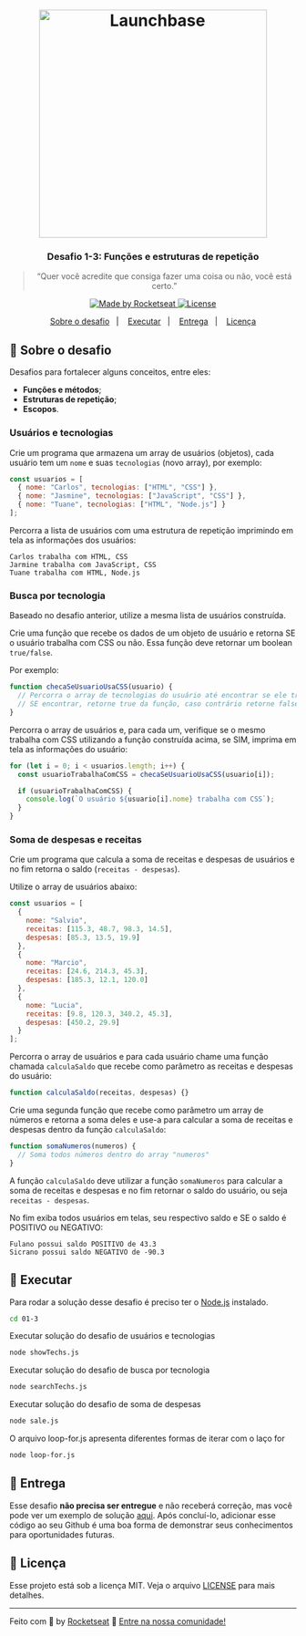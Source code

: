 <h1 align="center">
    <img alt="Launchbase" src="https://storage.googleapis.com/golden-wind/bootcamp-launchbase/logo.png" width="400px" />
</h1>

<h3 align="center">
  Desafio 1-3: Funções e estruturas de repetição
</h3>

<blockquote align="center">“Quer você acredite que consiga fazer uma coisa ou não, você está certo.”</blockquote>

<p align="center">

  <a href="https://rocketseat.com.br">
    <img alt="Made by Rocketseat" src="https://img.shields.io/badge/made%20by-Rocketseat-%23F8952D">
  </a>

  <a href="LICENSE" >
    <img alt="License" src="https://img.shields.io/badge/license-MIT-%23F8952D">
  </a>

</p>

<p align="center">
  <a href="#rocket-sobre-o-desafio">Sobre o desafio</a>&nbsp;&nbsp;&nbsp;|&nbsp;&nbsp;&nbsp;
  <a href="#green_heart-executar">Executar</a>&nbsp;&nbsp;&nbsp;|&nbsp;&nbsp;&nbsp;
  <a href="#calendar-entrega">Entrega</a>&nbsp;&nbsp;&nbsp;|&nbsp;&nbsp;&nbsp;
  <a href="#memo-licença">Licença</a>
</p>

## :rocket: Sobre o desafio

Desafios para fortalecer alguns conceitos, entre eles:

- **Funções e métodos**;
- **Estruturas de repetição**;
- **Escopos**.

### Usuários e tecnologias

Crie um programa que armazena um array de usuários (objetos), cada usuário tem um `nome` e suas `tecnologias` (novo array), por exemplo:

```js
const usuarios = [
  { nome: "Carlos", tecnologias: ["HTML", "CSS"] },
  { nome: "Jasmine", tecnologias: ["JavaScript", "CSS"] },
  { nome: "Tuane", tecnologias: ["HTML", "Node.js"] }
];
```

Percorra a lista de usuários com uma estrutura de repetição imprimindo em tela as informações dos usuários:

```
Carlos trabalha com HTML, CSS
Jarmine trabalha com JavaScript, CSS
Tuane trabalha com HTML, Node.js
```

### Busca por tecnologia

Baseado no desafio anterior, utilize a mesma lista de usuários construída.

Crie uma função que recebe os dados de um objeto de usuário e retorna SE o usuário trabalha com CSS ou não. Essa função deve retornar um boolean `true/false`.

Por exemplo:

```js
function checaSeUsuarioUsaCSS(usuario) {
  // Percorra o array de tecnologias do usuário até encontrar se ele trabalha com CSS
  // SE encontrar, retorne true da função, caso contrário retorne false
}
```

Percorra o array de usuários e, para cada um, verifique se o mesmo trabalha com CSS utilizando a função construída acima, se SIM, imprima em tela as informações do usuário:

```js
for (let i = 0; i < usuarios.length; i++) {
  const usuarioTrabalhaComCSS = checaSeUsuarioUsaCSS(usuario[i]);

  if (usuarioTrabalhaComCSS) {
    console.log(`O usuário ${usuario[i].nome} trabalha com CSS`);
  }
}
```

### Soma de despesas e receitas

Crie um programa que calcula a soma de receitas e despesas de usuários e no fim retorna o saldo (`receitas - despesas`).

Utilize o array de usuários abaixo:

```js
const usuarios = [
  {
    nome: "Salvio",
    receitas: [115.3, 48.7, 98.3, 14.5],
    despesas: [85.3, 13.5, 19.9]
  },
  {
    nome: "Marcio",
    receitas: [24.6, 214.3, 45.3],
    despesas: [185.3, 12.1, 120.0]
  },
  {
    nome: "Lucia",
    receitas: [9.8, 120.3, 340.2, 45.3],
    despesas: [450.2, 29.9]
  }
];
```

Percorra o array de usuários e para cada usuário chame uma função chamada `calculaSaldo` que recebe como parâmetro as receitas e despesas do usuário:

```js
function calculaSaldo(receitas, despesas) {}
```

Crie uma segunda função que recebe como parâmetro um array de números e retorna a soma deles e use-a para calcular a soma de receitas e despesas dentro da função `calculaSaldo`:

```js
function somaNumeros(numeros) {
  // Soma todos números dentro do array "numeros"
}
```

A função `calculaSaldo` deve utilizar a função `somaNumeros` para calcular a soma de receitas e despesas e no fim retornar o saldo do usuário, ou seja `receitas - despesas`.

No fim exiba todos usuários em telas, seu respectivo saldo e SE o saldo é POSITIVO ou NEGATIVO:

```
Fulano possui saldo POSITIVO de 43.3
Sicrano possui saldo NEGATIVO de -90.3
```
## :green_heart: Executar

Para rodar a solução desse desafio é preciso ter o [Node.js](https://nodejs.org/) instalado.

```zsh
cd 01-3
```
Executar solução do desafio de usuários e tecnologias

```zsh
node showTechs.js
```
Executar solução do desafio de busca por tecnologia

```zsh
node searchTechs.js
```
Executar solução do desafio de soma de despesas

```zsh
node sale.js
```
O arquivo loop-for.js apresenta diferentes formas de iterar com o laço for

```zsh
node loop-for.js
``` 

## :calendar: Entrega

Esse desafio **não precisa ser entregue** e não receberá correção, mas você pode ver um exemplo de solução [aqui](https://github.com/Rocketseat/bootcamp-launchbase-desafios-01/tree/codigos). Após concluí-lo, adicionar esse código ao seu Github é uma boa forma de demonstrar seus conhecimentos para oportunidades futuras.

## :memo: Licença

Esse projeto está sob a licença MIT. Veja o arquivo [LICENSE](../LICENSE) para mais detalhes.

---

Feito com :purple_heart: by [Rocketseat](https://rocketseat.com.br) :wave: [Entre na nossa comunidade!](https://discordapp.com/invite/gCRAFhc)
